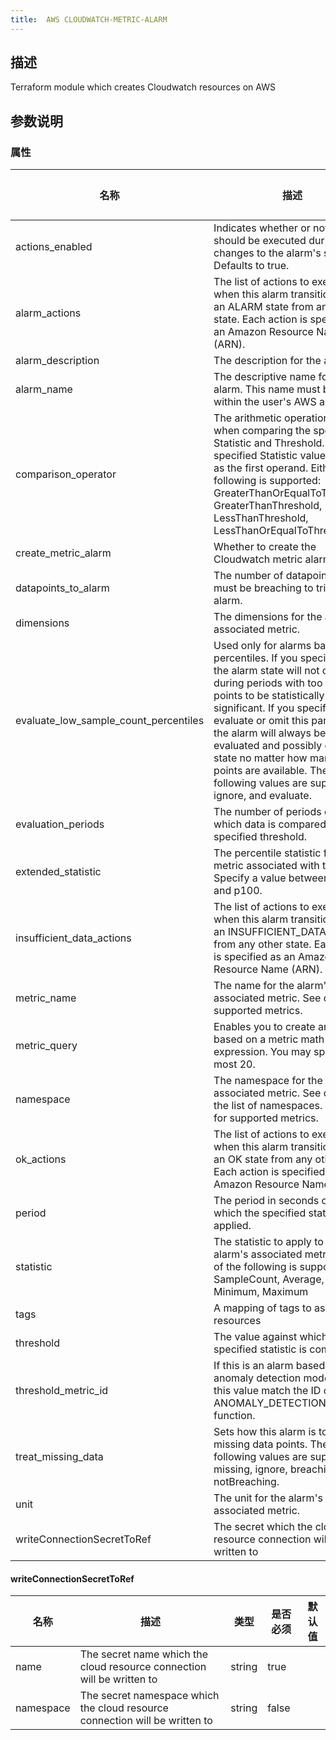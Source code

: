 ```yaml
---
title:  AWS CLOUDWATCH-METRIC-ALARM
---
```


## 描述

Terraform module which creates Cloudwatch resources on AWS

## 参数说明


### 属性

 名称 | 描述 | 类型 | 是否必须 | 默认值 
 ------------ | ------------- | ------------- | ------------- | ------------- 
 actions_enabled | Indicates whether or not actions should be executed during any changes to the alarm's state. Defaults to true. | bool | false |  
 alarm_actions | The list of actions to execute when this alarm transitions into an ALARM state from any other state. Each action is specified as an Amazon Resource Name (ARN). | list(string) | false |  
 alarm_description | The description for the alarm. | string | false |  
 alarm_name | The descriptive name for the alarm. This name must be unique within the user's AWS account. | string | true |  
 comparison_operator | The arithmetic operation to use when comparing the specified Statistic and Threshold. The specified Statistic value is used as the first operand. Either of the following is supported: GreaterThanOrEqualToThreshold, GreaterThanThreshold, LessThanThreshold, LessThanOrEqualToThreshold. | string | true |  
 create_metric_alarm | Whether to create the Cloudwatch metric alarm | bool | false |  
 datapoints_to_alarm | The number of datapoints that must be breaching to trigger the alarm. | number | false |  
 dimensions | The dimensions for the alarm's associated metric. | any | false |  
 evaluate_low_sample_count_percentiles | Used only for alarms based on percentiles. If you specify ignore, the alarm state will not change during periods with too few data points to be statistically significant. If you specify evaluate or omit this parameter, the alarm will always be evaluated and possibly change state no matter how many data points are available. The following values are supported: ignore, and evaluate. | string | false |  
 evaluation_periods | The number of periods over which data is compared to the specified threshold. | number | true |  
 extended_statistic | The percentile statistic for the metric associated with the alarm. Specify a value between p0.0 and p100. | string | false |  
 insufficient_data_actions | The list of actions to execute when this alarm transitions into an INSUFFICIENT_DATA state from any other state. Each action is specified as an Amazon Resource Name (ARN). | list(string) | false |  
 metric_name | The name for the alarm's associated metric. See docs for supported metrics. | string | false |  
 metric_query | Enables you to create an alarm based on a metric math expression. You may specify at most 20. | any | false |  
 namespace | The namespace for the alarm's associated metric. See docs for the list of namespaces. See docs for supported metrics. | string | false |  
 ok_actions | The list of actions to execute when this alarm transitions into an OK state from any other state. Each action is specified as an Amazon Resource Name (ARN). | list(string) | false |  
 period | The period in seconds over which the specified statistic is applied. | string | false |  
 statistic | The statistic to apply to the alarm's associated metric. Either of the following is supported: SampleCount, Average, Sum, Minimum, Maximum | string | false |  
 tags | A mapping of tags to assign to all resources | map(string) | false |  
 threshold | The value against which the specified statistic is compared. | number | false |  
 threshold_metric_id | If this is an alarm based on an anomaly detection model, make this value match the ID of the ANOMALY_DETECTION_BAND function. | string | false |  
 treat_missing_data | Sets how this alarm is to handle missing data points. The following values are supported: missing, ignore, breaching and notBreaching. | string | false |  
 unit | The unit for the alarm's associated metric. | string | false |  
 writeConnectionSecretToRef | The secret which the cloud resource connection will be written to | [writeConnectionSecretToRef](#writeConnectionSecretToRef) | false |  


#### writeConnectionSecretToRef

 名称 | 描述 | 类型 | 是否必须 | 默认值 
 ------------ | ------------- | ------------- | ------------- | ------------- 
 name | The secret name which the cloud resource connection will be written to | string | true |  
 namespace | The secret namespace which the cloud resource connection will be written to | string | false |  
